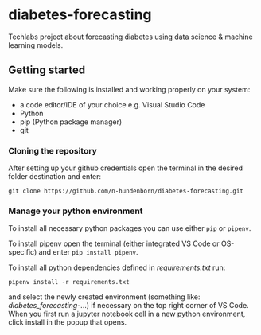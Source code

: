# diabetes-forecasting
Techlabs project about forecasting diabetes using data science &amp; machine learning models.

## Getting started
Make sure the following is installed and working properly on your system:
- a code editor/IDE of your choice e.g. Visual Studio Code
- Python
- pip (Python package manager)
- git

### Cloning the repository
After setting up your github credentials open the terminal in the desired folder destination and enter:

    git clone https://github.com/n-hundenborn/diabetes-forecasting.git


### Manage your python environment
To install all necessary python packages you can use either `pip` or `pipenv`.

To install pipenv open the terminal (either integrated VS Code or OS-specific) and enter `pip install pipenv`.

To install all python dependencies defined in _requirements.txt_ run:

    pipenv install -r requirements.txt
and select the newly created environment (something like: _diabetes_forecasting-_...) if necessary on the top right corner of VS Code.
When you first run a jupyter notebook cell in a new python environment, click install in the popup that opens.